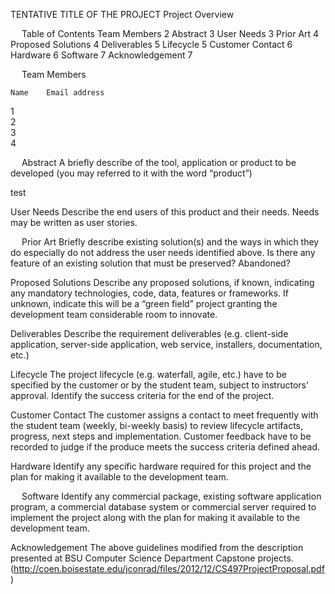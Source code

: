  
TENTATIVE TITLE OF THE PROJECT
Project Overview
 
 
Table of Contents
Team Members	2
Abstract	3
User Needs	3
Prior Art	4
Proposed Solutions	4
Deliverables	5
Lifecycle	5
Customer Contact	6
Hardware	6
Software	7
Acknowledgement	7



 
Team Members

	Name 	Email address
1		
2		
3		
4		


 
Abstract
A briefly describe of the tool, application or product to be developed (you may referred to it with the word “product”)










test









User Needs
Describe the end users of this product and their needs. Needs may be written as user stories. 




















 
Prior Art
Briefly describe existing solution(s) and the ways in which they do especially do not address the user needs identified above. Is there any feature of an existing solution that must be preserved? Abandoned?


















Proposed Solutions
Describe any proposed solutions, if known, indicating any mandatory technologies, code, data, features or frameworks. If unknown, indicate this will be a “green field” project granting the development team considerable room to innovate.






















Deliverables
Describe the requirement deliverables (e.g. client-side application, server-side application, web service, installers, documentation, etc.)




















Lifecycle
The project lifecycle (e.g. waterfall, agile, etc.) have to be specified by the customer or by the student team, subject to instructors’ approval. Identify the success criteria for the end of the project.






















Customer Contact
The customer assigns a contact to meet frequently with the student team (weekly, bi-weekly basis) to review lifecycle artifacts, progress, next steps and implementation. Customer feedback have to be recorded to judge if the produce meets the success criteria defined ahead.


















Hardware
Identify any specific hardware required for this project and the plan for making it available to the development team.






















 
Software
Identify any commercial package, existing software application program, a commercial database system or commercial server required to implement the project along with the plan for making it available to the development team.














Acknowledgement
The above guidelines modified from the description presented at BSU Computer Science Department Capstone projects. 
(http://coen.boisestate.edu/jconrad/files/2012/12/CS497ProjectProposal.pdf)

